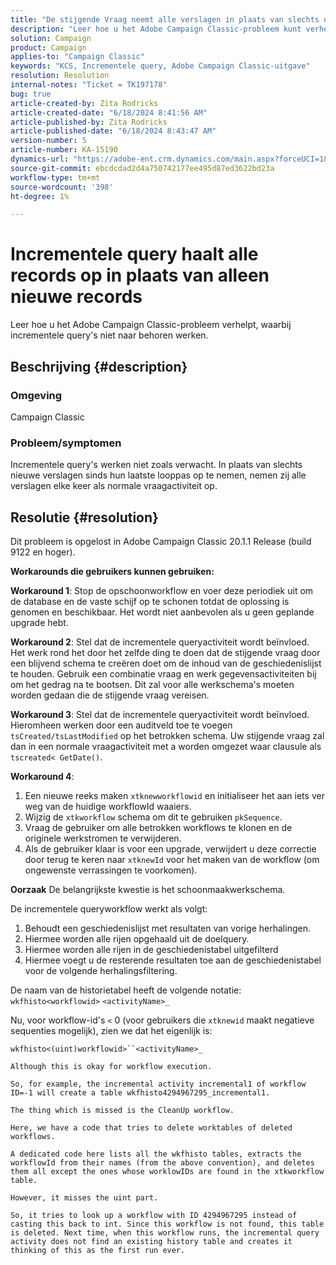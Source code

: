 ```yaml
---
title: "De stijgende Vraag neemt alle verslagen in plaats van slechts nieuwe op."
description: "Leer hoe u het Adobe Campaign Classic-probleem kunt verhelpen waarbij incrementele query's niet naar behoren werken."
solution: Campaign
product: Campaign
applies-to: "Campaign Classic"
keywords: "KCS, Incrementele query, Adobe Campaign Classic-uitgave"
resolution: Resolution
internal-notes: "Ticket = TK197178"
bug: true
article-created-by: Zita Rodricks
article-created-date: "6/18/2024 8:41:56 AM"
article-published-by: Zita Rodricks
article-published-date: "6/18/2024 8:43:47 AM"
version-number: 5
article-number: KA-15190
dynamics-url: "https://adobe-ent.crm.dynamics.com/main.aspx?forceUCI=1&pagetype=entityrecord&etn=knowledgearticle&id=bc610d9d-4e2d-ef11-840a-002248084fbb"
source-git-commit: ebcdcdad2d4a750742177ee495d87ed3622bd23a
workflow-type: tm+mt
source-wordcount: '398'
ht-degree: 1%

---
```


# Incrementele query haalt alle records op in plaats van alleen nieuwe records


Leer hoe u het Adobe Campaign Classic-probleem verhelpt, waarbij incrementele query&#39;s niet naar behoren werken.

## Beschrijving {#description}


### <b>Omgeving</b>

Campaign Classic



### <b>Probleem/symptomen</b>

Incrementele query&#39;s werken niet zoals verwacht. In plaats van slechts nieuwe verslagen sinds hun laatste looppas op te nemen, nemen zij alle verslagen elke keer als normale vraagactiviteit op.


## Resolutie {#resolution}


Dit probleem is opgelost in Adobe Campaign Classic 20.1.1 Release (build 9122 en hoger).

<b>Workarounds die gebruikers kunnen gebruiken:</b>

<b>Workaround 1</b>: Stop de opschoonworkflow en voer deze periodiek uit om de database en de vaste schijf op te schonen totdat de oplossing is genomen en beschikbaar. Het wordt niet aanbevolen als u geen geplande upgrade hebt.

<b>Workaround 2</b>: Stel dat de incrementele queryactiviteit wordt beïnvloed. Het werk rond het door het zelfde ding te doen dat de stijgende vraag door een blijvend schema te creëren doet om de inhoud van de geschiedenislijst te houden. Gebruik een combinatie vraag en werk gegevensactiviteiten bij om het gedrag na te bootsen. Dit zal voor alle werkschema&#39;s moeten worden gedaan die de stijgende vraag vereisen.

<b>Workaround 3</b>: Stel dat de incrementele queryactiviteit wordt beïnvloed. Hieromheen werken door een auditveld toe te voegen `tsCreated/tsLastModified` op het betrokken schema. Uw stijgende vraag zal dan in een normale vraagactiviteit met a worden omgezet waar clausule als `tscreated< GetDate()`.

<b>Workaround 4</b>:

1. Een nieuwe reeks maken `xtknewworkflowid` en initialiseer het aan iets ver weg van de huidige workflowId waaiers.
2. Wijzig de `xtkworkflow` schema om dit te gebruiken `pkSequence`.
3. Vraag de gebruiker om alle betrokken workflows te klonen en de originele werkstromen te verwijderen.
4. Als de gebruiker klaar is voor een upgrade, verwijdert u deze correctie door terug te keren naar `xtknewId` voor het maken van de workflow (om ongewenste verrassingen te voorkomen).

<b>Oorzaak</b>
De belangrijkste kwestie is het schoonmaakwerkschema.

De incrementele queryworkflow werkt als volgt:

1. Behoudt een geschiedenislijst met resultaten van vorige herhalingen.
2. Hiermee worden alle rijen opgehaald uit de doelquery.
3. Hiermee worden alle rijen in de geschiedenistabel uitgefilterd
4. Hiermee voegt u de resterende resultaten toe aan de geschiedenistabel voor de volgende herhalingsfiltering.


De naam van de historietabel heeft de volgende notatie:
`wkfhisto<workflowid>` `<activityName>_`

Nu, voor workflow-id&#39;s `<`  0 (voor gebruikers die `xtknewid` maakt negatieve sequenties mogelijk), zien we dat het eigenlijk is:

`wkfhisto<(uint)workflowid>``<activityName>_`

`Although this is okay for workflow execution.`

`So, for example, the incremental activity incremental1 of workflow ID=-1 will create a table wkfhisto4294967295_incremental1.`

`The thing which is missed is the CleanUp workflow.`

`Here, we have a code that tries to delete worktables of deleted workflows.`

`A dedicated code here lists all the wkfhisto tables, extracts the workflowId from their names (from the above convention), and deletes them all except the ones whose worklowIDs are found in the xtkworkflow table.`

`However, it misses the uint part.`

`So, it tries to look up a workflow with ID 4294967295 instead of casting this back to int. Since this workflow is not found, this table is deleted. Next time, when this workflow runs, the incremental query activity does not find an existing history table and creates it thinking of this as the first run ever.`
